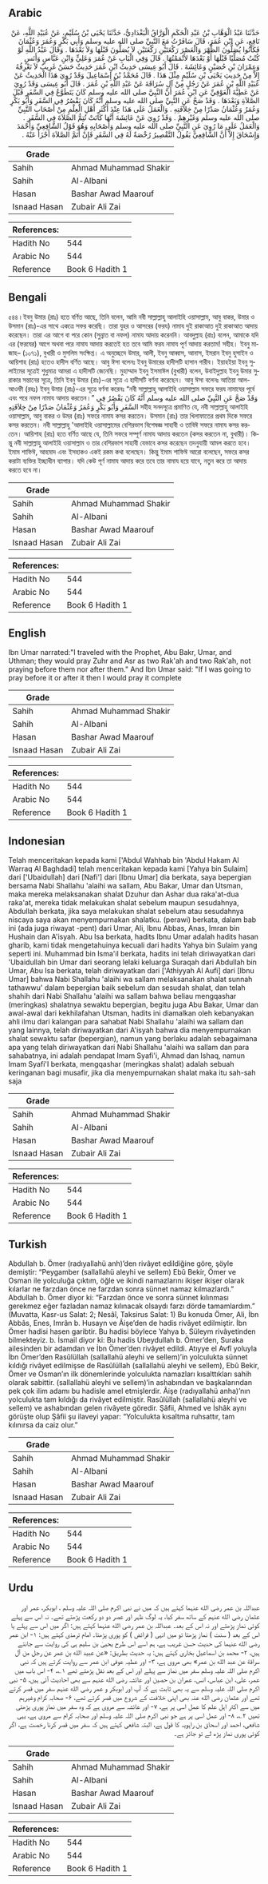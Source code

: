 ## Arabic


<div dir="rtl" lang="ar" style={{fontSize:'larger',backgroundColor:'#f8f9fa',padding:20}}>
حَدَّثَنَا عَبْدُ الْوَهَّابِ بْنُ عَبْدِ الْحَكَمِ الْوَرَّاقُ الْبَغْدَادِيُّ، حَدَّثَنَا يَحْيَى بْنُ سُلَيْمٍ، عَنْ عُبَيْدِ اللَّهِ، عَنْ نَافِعٍ، عَنِ ابْنِ عُمَرَ، قَالَ سَافَرْتُ مَعَ النَّبِيِّ صلى الله عليه وسلم وَأَبِي بَكْرٍ وَعُمَرَ وَعُثْمَانَ فَكَانُوا يُصَلُّونَ الظُّهْرَ وَالْعَصْرَ رَكْعَتَيْنِ رَكْعَتَيْنِ لاَ يُصَلُّونَ قَبْلَهَا وَلاَ بَعْدَهَا ‏.‏ وَقَالَ عَبْدُ اللَّهِ لَوْ كُنْتُ مُصَلِّيًا قَبْلَهَا أَوْ بَعْدَهَا لأَتْمَمْتُهَا ‏.‏ قَالَ وَفِي الْبَابِ عَنْ عُمَرَ وَعَلِيٍّ وَابْنِ عَبَّاسٍ وَأَنَسٍ وَعِمْرَانَ بْنِ حُصَيْنٍ وَعَائِشَةَ ‏.‏ قَالَ أَبُو عِيسَى حَدِيثُ ابْنِ عُمَرَ حَدِيثٌ حَسَنٌ غَرِيبٌ لاَ نَعْرِفُهُ إِلاَّ مِنْ حَدِيثِ يَحْيَى بْنِ سُلَيْمٍ مِثْلَ هَذَا ‏.‏ قَالَ مُحَمَّدُ بْنُ إِسْمَاعِيلَ وَقَدْ رُوِيَ هَذَا الْحَدِيثُ عَنْ عُبَيْدِ اللَّهِ بْنِ عُمَرَ عَنْ رَجُلٍ مِنْ آلِ سُرَاقَةَ عَنْ عَبْدِ اللَّهِ بْنِ عُمَرَ ‏.‏ قَالَ أَبُو عِيسَى وَقَدْ رُوِيَ عَنْ عَطِيَّةَ الْعَوْفِيِّ عَنِ ابْنِ عُمَرَ أَنَّ النَّبِيَّ صلى الله عليه وسلم كَانَ يَتَطَوَّعُ فِي السَّفَرِ قَبْلَ الصَّلاَةِ وَبَعْدَهَا ‏.‏ وَقَدْ صَحَّ عَنِ النَّبِيِّ صلى الله عليه وسلم أَنَّهُ كَانَ يَقْصُرُ فِي السَّفَرِ وَأَبُو بَكْرٍ وَعُمَرُ وَعُثْمَانُ صَدْرًا مِنْ خِلاَفَتِهِ ‏.‏ وَالْعَمَلُ عَلَى هَذَا عِنْدَ أَكْثَرِ أَهْلِ الْعِلْمِ مِنْ أَصْحَابِ النَّبِيِّ صلى الله عليه وسلم وَغَيْرِهِمْ ‏.‏ وَقَدْ رُوِيَ عَنْ عَائِشَةَ أَنَّهَا كَانَتْ تُتِمُّ الصَّلاَةَ فِي السَّفَرِ ‏.‏ وَالْعَمَلُ عَلَى مَا رُوِيَ عَنِ النَّبِيِّ صلى الله عليه وسلم وَأَصْحَابِهِ وَهُوَ قَوْلُ الشَّافِعِيِّ وَأَحْمَدَ وَإِسْحَاقَ إِلاَّ أَنَّ الشَّافِعِيَّ يَقُولُ التَّقْصِيرُ رُخْصَةٌ لَهُ فِي السَّفَرِ فَإِنْ أَتَمَّ الصَّلاَةَ أَجْزَأَ عَنْهُ ‏.‏
</div>
<div style={{backgroundColor:'#f8f9fa',padding:20, marginBottom: 10}}><table> <thead> <tr> <th>Grade</th> <th></th> </tr> </thead> <tbody> <tr><td>Sahih</td><td>Ahmad Muhammad Shakir</td></tr><tr><td>Sahih</td><td>Al-Albani</td></tr><tr><td>Hasan</td><td>Bashar Awad Maarouf</td></tr><tr><td>Isnaad Hasan</td><td>Zubair Ali Zai</td></tr></tbody></table><table> <thead> <tr> <th>References:</th> <th></th> </tr> </thead> <tbody><tr><td>Hadith No</td><td>544</td></tr><tr><td>Arabic No</td><td>544</td></tr><tr><td>Reference</td><td>Book 6 Hadith 1</td></tr></tbody></table></div>

## Bengali


<div dir="ltr" lang="bn" style={{fontSize:'larger',backgroundColor:'#f8f9fa',padding:20}}>
৫৪৪ ৷ ইবনু উমার (রাঃ) হতে বর্ণিত আছে, তিনি বলেন, আমি নবী সাল্লাল্লাহু আলাইহি ওয়াসাল্লাম, আবু বাকর, উমার ও উসমান (রাঃ)-এর সাথে একত্রে সফর করেছি। তারা যুহর ও আসরের (ফরয) নামায দুই রাকাআত দুই রাকাআত আদায় করেছেন। তারা এর আগে বা পরে কোন (সুন্নাত বা নফল) নামায আদায় করেননি। আবদুল্লাহ (রাঃ) বলেন, আমাকে যদি এর (ফরযের) আগে অথবা পরে নামায আদায় করতেই হত তবে আমি ফরয নামায পূর্ণ আদায় করতাম! সহীহ। ইবনু মাজাহ– (১০৭১), বুখারী ও মুসলিম সংক্ষিপ্ত। এ অনুচ্ছেদে উমার, আলী, ইবনু আব্বাস, আনাস, ইমরান ইবনু হুসাইন ও আয়িশাহ (রাঃ) হতেও হাদীস বর্ণিত আছে। আবু ঈসা বলেনঃ ইবনু উমারের হাদীসটি হাসান গারীব। ইয়াহইয়া ইবনু সুলাইমের সূত্রেই শুধুমাত্র আমরা এ হাদীসটি জেনেছি। মুহাম্মাদ ইবনু ইসমাঈল (বুখারী) বলেন, উবাইদুল্লাহ ইবনু উমার সুরাকার সন্তানের সূত্রে, তিনি ইবনু উমার (রাঃ)-এর সূত্রে এ হাদীসটি বর্ণনা করেছেন। আবু ঈসা বলেনঃ আতিয়া আল-আওফী (রহঃ) ইবনু উমার (রাঃ)-এর সূত্রে বর্ণনা করেনঃ “নবী সাল্লাল্লাহু আলাইহি ওয়াসাল্লাম সফরে ফরয নামাযের পূর্বে এবং পরে নফল নামায আদায় করতেন।” وَقَدْ صَحَّ عَنِ النَّبِيِّ صلى الله عليه وسلم أَنَّهُ كَانَ يَقْصُرُ فِي السَّفَرِ وَأَبُو بَكْرٍ وَعُمَرُ وَعُثْمَانُ صَدْرًا مِنْ خِلاَفَتِهِ সহীহ সনদসূত্রে প্রমাণিত যে, নবী সাল্লাল্লাহু আলাইহি ওয়াসাল্লাম, আবু বাকর ও উমর (রাঃ) সফরে নামায কসর করতেন। উসমান (রাঃ) তার খিলাফাতের প্রথম দিকে সফরে কসর করতেন। নবী সাল্লাল্লাহু 'আলাইহি ওয়াসাল্লামের বেশিরভাগ বিশেষজ্ঞ সাহাবী ও তাবিঈ সফরে নামায কসর করতেন। আয়িশাহ (রাঃ) হতে বর্ণিত আছে যে, তিনি সফরে সম্পূর্ণ নামায আদায় করতেন (কসর করতেন না, বুখারী)। কিন্তু নবী সাল্লাল্লাহু আলাইহি ওয়াসাল্লাম ও তার বেশিরভাগ সাহাবী যেভাবে কসর করেছেন তদনুযায়ী আমল করতে হবে। ইমাম শাফিঈ, আহমাদ এবং ইসহাকও একই রকম কথা বলেছেন। কিন্তু ইমাম শাফিঈ আরো বলেছেন, সফরে কসর করাটা ব্যক্তির ইচ্ছাধীন ব্যাপার। যদি কেউ পূর্ণ নামায আদায় করে তবে তার নামায হয়ে যাবে, নতুন করে তা আদায় করতে হবে না।
</div>
<div style={{backgroundColor:'#f8f9fa',padding:20, marginBottom: 10}}><table> <thead> <tr> <th>Grade</th> <th></th> </tr> </thead> <tbody> <tr><td>Sahih</td><td>Ahmad Muhammad Shakir</td></tr><tr><td>Sahih</td><td>Al-Albani</td></tr><tr><td>Hasan</td><td>Bashar Awad Maarouf</td></tr><tr><td>Isnaad Hasan</td><td>Zubair Ali Zai</td></tr></tbody></table><table> <thead> <tr> <th>References:</th> <th></th> </tr> </thead> <tbody><tr><td>Hadith No</td><td>544</td></tr><tr><td>Arabic No</td><td>544</td></tr><tr><td>Reference</td><td>Book 6 Hadith 1</td></tr></tbody></table></div>

## English


<div dir="ltr" lang="en" style={{fontSize:'larger',backgroundColor:'#f8f9fa',padding:20}}>
Ibn Umar narrated:"I traveled with the Prophet, Abu Bakr, Umar, and Uthman; they would pray Zuhr and Asr as two Rak'ah and two Rak'ah, not praying before them nor after them." And Ibn Umar said: "If I was going to pray before it or after it then I would pray it complete
</div>
<div style={{backgroundColor:'#f8f9fa',padding:20, marginBottom: 10}}><table> <thead> <tr> <th>Grade</th> <th></th> </tr> </thead> <tbody> <tr><td>Sahih</td><td>Ahmad Muhammad Shakir</td></tr><tr><td>Sahih</td><td>Al-Albani</td></tr><tr><td>Hasan</td><td>Bashar Awad Maarouf</td></tr><tr><td>Isnaad Hasan</td><td>Zubair Ali Zai</td></tr></tbody></table><table> <thead> <tr> <th>References:</th> <th></th> </tr> </thead> <tbody><tr><td>Hadith No</td><td>544</td></tr><tr><td>Arabic No</td><td>544</td></tr><tr><td>Reference</td><td>Book 6 Hadith 1</td></tr></tbody></table></div>

## Indonesian


<div dir="ltr" lang="id" style={{fontSize:'larger',backgroundColor:'#f8f9fa',padding:20}}>
Telah menceritakan kepada kami ['Abdul Wahhab bin 'Abdul Hakam Al Warraq Al Baghdadi] telah menceritakan kepada kami [Yahya bin Sulaim] dari ['Ubaidullah] dari [Nafi'] dari [Ibnu Umar] dia berkata, saya bepergian bersama Nabi Shallahu 'alaihi wa sallam, Abu Bakar, Umar dan Utsman, maka mereka melaksanakan shalat Dzuhur dan Ashar dua raka'at-dua raka'at, mereka tidak melakukan shalat sebelum maupun sesudahnya, Abdullah berkata, jika saya melakukan shalat sebelum atau sesudahnya niscaya saya akan menyempurnakan shalatku. (perawi) berkata, dalam bab ini (ada juga riwayat -pent) dari Umar, Ali, Ibnu Abbas, Anas, Imran bin Hushain dan A'isyah. Abu Isa berkata, hadits Ibnu Umar adalah hadits hasan gharib, kami tidak mengetahuinya kecuali dari hadits Yahya bin Sulaim yang seperti ini. Muhammad bin Isma'il berkata, hadits ini telah diriwayatkan dari 'Ubaidullah bin Umar dari seorang lelaki keluarga Suraqah dari Abdullah bin Umar, Abu Isa berkata, telah diriwayatkan dari ['Athiyyah Al Aufi] dari [Ibnu Umar] bahwa Nabi Shallahu 'alaihi wa sallam melaksanakan shalat sunnah tathawwu' dalam bepergian baik sebelum dan sesudah shalat, dan telah shahih dari Nabi Shallahu 'alaihi wa sallam bahwa beliau mengqashar (meringkas) shalatnya sewaktu bepergian, begitu juga Abu Bakar, Umar dan awal-awal dari kekhilafahan Utsman, hadits ini diamalkan oleh kebanyakan ahli ilmu dari kalangan para sahabat Nabi Shallahu 'alaihi wa sallam dan yang lainnya, telah diriwayatkan dari A'isyah bahwa dia menyempurnakan shalat sewaktu safar (bepergian), namun yang berlaku adalah sebagaimana apa yang telah diriwayatkan dari Nabi Shallahu 'alaihi wa sallam dan para sahabatnya, ini adalah pendapat Imam Syafi'i, Ahmad dan Ishaq, namun Imam Syafi'I berkata, mengqashar (meringkas shalat) adalah sebuah keringanan bagi musafir, jika dia menyempurnakan shalat maka itu sah-sah saja
</div>
<div style={{backgroundColor:'#f8f9fa',padding:20, marginBottom: 10}}><table> <thead> <tr> <th>Grade</th> <th></th> </tr> </thead> <tbody> <tr><td>Sahih</td><td>Ahmad Muhammad Shakir</td></tr><tr><td>Sahih</td><td>Al-Albani</td></tr><tr><td>Hasan</td><td>Bashar Awad Maarouf</td></tr><tr><td>Isnaad Hasan</td><td>Zubair Ali Zai</td></tr></tbody></table><table> <thead> <tr> <th>References:</th> <th></th> </tr> </thead> <tbody><tr><td>Hadith No</td><td>544</td></tr><tr><td>Arabic No</td><td>544</td></tr><tr><td>Reference</td><td>Book 6 Hadith 1</td></tr></tbody></table></div>

## Turkish


<div dir="ltr" lang="tr" style={{fontSize:'larger',backgroundColor:'#f8f9fa',padding:20}}>
Abdullah b. Ömer (radıyallahü anh)’den rivâyet edildiğine göre, şöyle demiştir: “Peygamber (sallallahü aleyhi ve sellem) Ebû Bekir, Ömer ve Osman ile yolculuğa çıktım, öğle ve ikindi namazlarını ikişer ikişer olarak kılarlar ne farzdan önce ne farzdan sonra sünnet namaz kılmazlardı.” Abdullah b. Ömer diyor ki: “Farzdan önce ve sonra sünnet kılınması gerekmez eğer fazladan namaz kılınacak olsaydı farzı dörde tamamlardım.” (Muvatta, Kasr-us Salat: 2; Nesâî, Taksirus Salat: 1) Bu konuda Ömer, Ali, İbn Abbâs, Enes, Imrân b. Husayn ve Âişe’den de hadis rivâyet edilmiştir. İbn Ömer hadisi hasen garibtir. Bu hadisi böylece Yahya b. Süleym rivâyetinden bilmekteyiz. b. İsmail diyor ki: Bu hadis Ubeydullah b. Ömer’den, Suraka ailesinden bir adamdan ve İbn Ömer’den rivâyet edildi. Atıyye el Avfî yoluyla İbn Ömer’den Rasûlüllah (sallallahü aleyhi ve sellem)’in yolculukta sünnet kıldığı rivâyet edilmişse de Rasûlüllah (sallallahü aleyhi ve sellem), Ebû Bekir, Ömer ve Osman’ın ilk dönemlerinde yolculukta namazları kısalttıkları sahih olarak sabittir. (sallallahü aleyhi ve sellem)’in ashabından ve başkalarından pek çok ilim adamı bu hadisle amel etmişlerdir. Âişe (radıyallahü anha)’nın yolculukta tam kıldığı da rivâyet edilmiştir. Rasûlüllah (sallallahü aleyhi ve sellem) ve ashabından gelen rivâyete göredir. Şâfii, Ahmed ve İshâk aynı görüşte olup Şâfii şu ilaveyi yapar: “Yolculukta kısaltma ruhsattır, tam kılınırsa da caiz olur.”
</div>
<div style={{backgroundColor:'#f8f9fa',padding:20, marginBottom: 10}}><table> <thead> <tr> <th>Grade</th> <th></th> </tr> </thead> <tbody> <tr><td>Sahih</td><td>Ahmad Muhammad Shakir</td></tr><tr><td>Sahih</td><td>Al-Albani</td></tr><tr><td>Hasan</td><td>Bashar Awad Maarouf</td></tr><tr><td>Isnaad Hasan</td><td>Zubair Ali Zai</td></tr></tbody></table><table> <thead> <tr> <th>References:</th> <th></th> </tr> </thead> <tbody><tr><td>Hadith No</td><td>544</td></tr><tr><td>Arabic No</td><td>544</td></tr><tr><td>Reference</td><td>Book 6 Hadith 1</td></tr></tbody></table></div>

## Urdu


<div dir="rtl" lang="ur" style={{fontSize:'larger',backgroundColor:'#f8f9fa',padding:20}}>
عبداللہ بن عمر رضی الله عنہما کہتے ہیں کہ میں نے نبی اکرم صلی اللہ علیہ وسلم ، ابوبکر، عمر اور عثمان رضی الله عنہم کے ساتھ سفر کیا، یہ لوگ ظہر اور عصر دو دو رکعت پڑھتے تھے۔ نہ اس سے پہلے کوئی نماز پڑھتے اور نہ اس کے بعد۔ عبداللہ بن عمر رضی الله عنہما کہتے ہیں: اگر میں اس سے پہلے یا اس کے بعد ( سنت ) نماز پڑھتا تو میں انہی ( فرائض ) کو پوری پڑھتا۔ امام ترمذی کہتے ہیں: ۱- ابن عمر رضی الله عنہما کی حدیث حسن غریب ہے، ہم اسے اس طرح یحییٰ بن سلیم ہی کی روایت سے جانتے ہیں، ۲- محمد بن اسماعیل بخاری کہتے ہیں: یہ حدیث بطریق: «عن عبيد الله بن عمر عن رجل من آل سراقة عن عبد الله بن عمر» بھی مروی ہے، ۳- اور عطیہ عوفی ابن عمر سے روایت کرتے ہیں کہ نبی اکرم صلی اللہ علیہ وسلم سفر میں نماز سے پہلے اور اس کے بعد نفل پڑھتے تھے ۱؎، ۴- اس باب میں عمر، علی، ابن عباس، انس، عمران بن حصین اور عائشہ رضی الله عنہم سے بھی احادیث آئی ہیں، ۵- نبی اکرم صلی اللہ علیہ وسلم سے یہ بھی ثابت ہے کہ آپ اور ابوبکر و عمر رضی الله عنہم سفر میں قصر کرتے تھے اور عثمان رضی الله عنہ بھی اپنی خلافت کے شروع میں قصر کرتے تھے، ۶- صحابہ کرام وغیرہم میں سے اکثر اہل علم کا عمل اسی پر ہے، ۷- اور عائشہ سے مروی ہے کہ وہ سفر میں نماز پوری پڑھتی تھیں ۲؎، ۸- اور عمل اسی پر ہے جو نبی اکرم صلی اللہ علیہ وسلم اور صحابہ کرام سے مروی ہے، یہی شافعی، احمد اور اسحاق بن راہویہ کا قول ہے، البتہ شافعی کہتے ہیں کہ سفر میں قصر کرنا رخصت ہے، اگر کوئی پوری نماز پڑھ لے تو جائز ہے۔
</div>
<div style={{backgroundColor:'#f8f9fa',padding:20, marginBottom: 10}}><table> <thead> <tr> <th>Grade</th> <th></th> </tr> </thead> <tbody> <tr><td>Sahih</td><td>Ahmad Muhammad Shakir</td></tr><tr><td>Sahih</td><td>Al-Albani</td></tr><tr><td>Hasan</td><td>Bashar Awad Maarouf</td></tr><tr><td>Isnaad Hasan</td><td>Zubair Ali Zai</td></tr></tbody></table><table> <thead> <tr> <th>References:</th> <th></th> </tr> </thead> <tbody><tr><td>Hadith No</td><td>544</td></tr><tr><td>Arabic No</td><td>544</td></tr><tr><td>Reference</td><td>Book 6 Hadith 1</td></tr></tbody></table></div>